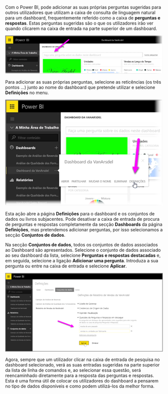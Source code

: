 Com o Power BI, pode adicionar as suas próprias perguntas sugeridas para outros utilizadores que utilizam a caixa de consulta de linguagem natural para um dashboard, frequentemente referido como a caixa de **perguntas e respostas**. Estas perguntas sugeridas são o que os utilizadores irão ver quando clicarem na caixa de entrada na parte superior de um dashboard.

![](media/4-3a-suggested-questions/4-3a_1.png)

Para adicionar as suas próprias perguntas, selecione as reticências (os três pontos ...) junto ao nome do dashboard que pretende utilizar e selecione **Definições** no menu.

![](media/4-3a-suggested-questions/4-3a_2.png)

 Esta ação abre a página **Definições** para o dashboard e os conjuntos de dados ou livros subjacentes. Pode desativar a caixa de entrada de procura de perguntas e respostas completamente da secção **Dashboards** da página **Definições**, mas pretendemos adicionar perguntas, por isso selecionamos a secção **Conjuntos de dados**.

Na secção **Conjuntos de dados**, todos os conjuntos de dados associados ao Dashboard são apresentados. Selecione o conjunto de dados associado ao seu dashboard da lista, selecione **Perguntas e respostas destacadas** e, em seguida, selecione a ligação **Adicionar uma pergunta**. Introduza a sua pergunta ou entre na caixa de entrada e selecione **Aplicar**.

![](media/4-3a-suggested-questions/4-3a_3.png)

Agora, sempre que um utilizador clicar na caixa de entrada de pesquisa no dashboard selecionado, verá as suas entradas sugeridas na parte superior da lista de linha de comandos e, ao selecionar essa questão, será reencaminhado diretamente para a resposta das perguntas e respostas. Esta é uma forma útil de colocar os utilizadores do dashboard a pensarem no tipo de dados disponíveis e como podem utilizá-los da melhor forma.

